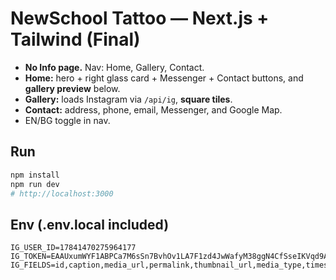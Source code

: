 # NewSchool Tattoo — Next.js + Tailwind (Final)

- **No Info page.** Nav: Home, Gallery, Contact.
- **Home:** hero + right glass card + Messenger + Contact buttons, and **gallery preview** below.
- **Gallery:** loads Instagram via `/api/ig`, **square tiles**.
- **Contact:** address, phone, email, Messenger, and Google Map.
- EN/BG toggle in nav.

## Run
```bash
npm install
npm run dev
# http://localhost:3000
```

## Env (.env.local included)
```
IG_USER_ID=17841470275964177
IG_TOKEN=EAAUxumWYF1ABPCa7M6sSn7BvhOv1LA7F1zd4JwWafyM38ggN4CfSseIKVqd9APPXyC2fnuNZAqpIHD3ZAqcoHTG5ZCXsZBtqKAxqQlrV9yqE7iR7JaSAgiqYqBtE76QpAZCb9PuddNWn7UR6O4cJ3Fx9kw4QZAL2zE4MFDKHNcDnRhBy34AP2mdBl30NM8rvx5WYyeUWvkMQZDZD
IG_FIELDS=id,caption,media_url,permalink,thumbnail_url,media_type,timestamp
```
